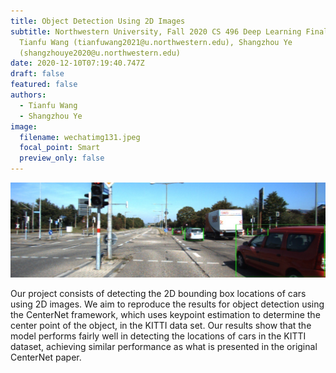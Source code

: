 ```yaml
---
title: Object Detection Using 2D Images
subtitle: Northwestern University, Fall 2020 CS 496 Deep Learning Final Project,
  Tianfu Wang (tianfuwang2021@u.northwestern.edu), Shangzhou Ye
  (shangzhouye2020@u.northwestern.edu)
date: 2020-12-10T07:19:40.747Z
draft: false
featured: false
authors:
  - Tianfu Wang
  - Shangzhou Ye
image:
  filename: wechatimg131.jpeg
  focal_point: Smart
  preview_only: false
---
```

![](wechatimg131.jpeg "Bounding box detection result of a example image.")

Our project consists of detecting the 2D bounding box locations of cars using 2D images. We aim to reproduce the results for object detection using the CenterNet framework, which uses keypoint estimation to determine the center point of the object, in the KITTI data set. Our results show that the model performs fairly well in detecting the locations of cars in the KITTI dataset, achieving similar performance as what is presented in the original CenterNet paper.